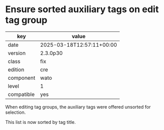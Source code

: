 [//]: # (werk v2)
# Ensure sorted auxiliary tags on edit tag group

key        | value
---------- | ---
date       | 2025-03-18T12:57:11+00:00
version    | 2.3.0p30
class      | fix
edition    | cre
component  | wato
level      | 1
compatible | yes

When editing tag groups, the auxiliary tags were offered unsorted for selection.

This list is now sorted by tag title.
